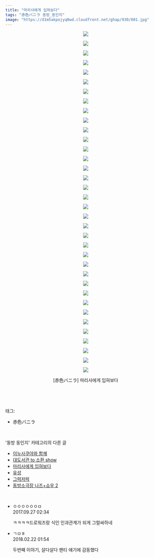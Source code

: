 ```yaml
---
title: "마리사에게 입혀보다"
tags: "赤色バニラ 동방_동인지"
image: "https://d1m5akpojyq0wd.cloudfront.net/ghap/930/001.jpg"
---
```

<div class="article">
<p style="text-align: center; clear: none; float: none;"><img src="{{ site.imgserver6 }}/ghap/930/001.jpg"/></p>
<p style="text-align: center; clear: none; float: none;"><img src="{{ site.imgserver6 }}/ghap/930/002.jpg"/></p>
<p style="text-align: center; clear: none; float: none;"><img src="{{ site.imgserver6 }}/ghap/930/003.jpg"/></p>
<p style="text-align: center; clear: none; float: none;"><img src="{{ site.imgserver6 }}/ghap/930/004.jpg"/></p>
<p style="text-align: center; clear: none; float: none;"><img src="{{ site.imgserver6 }}/ghap/930/005.jpg"/></p>
<p style="text-align: center; clear: none; float: none;"><img src="{{ site.imgserver6 }}/ghap/930/006.jpg"/></p>
<p style="text-align: center; clear: none; float: none;"><img src="{{ site.imgserver6 }}/ghap/930/007.jpg"/></p>
<p style="text-align: center; clear: none; float: none;"><img src="{{ site.imgserver6 }}/ghap/930/008.jpg"/></p>
<p style="text-align: center; clear: none; float: none;"><img src="{{ site.imgserver6 }}/ghap/930/009.jpg"/></p>
<p style="text-align: center; clear: none; float: none;"><img src="{{ site.imgserver6 }}/ghap/930/010.jpg"/></p>
<p style="text-align: center; clear: none; float: none;"><img src="{{ site.imgserver6 }}/ghap/930/011.jpg"/></p>
<p style="text-align: center; clear: none; float: none;"><img src="{{ site.imgserver6 }}/ghap/930/012.jpg"/></p>
<p style="text-align: center; clear: none; float: none;"><img src="{{ site.imgserver6 }}/ghap/930/013.jpg"/></p>
<p style="text-align: center; clear: none; float: none;"><img src="{{ site.imgserver6 }}/ghap/930/014.jpg"/></p>
<p style="text-align: center; clear: none; float: none;"><img src="{{ site.imgserver6 }}/ghap/930/015.jpg"/></p>
<p style="text-align: center; clear: none; float: none;"><img src="{{ site.imgserver6 }}/ghap/930/016.jpg"/></p>
<p style="text-align: center; clear: none; float: none;"><img src="{{ site.imgserver6 }}/ghap/930/017.jpg"/></p>
<p style="text-align: center; clear: none; float: none;"><img src="{{ site.imgserver6 }}/ghap/930/018.jpg"/></p>
<p style="text-align: center; clear: none; float: none;"><img src="{{ site.imgserver6 }}/ghap/930/019.jpg"/></p>
<p style="text-align: center; clear: none; float: none;"><img src="{{ site.imgserver6 }}/ghap/930/020.jpg"/></p>
<p style="text-align: center; clear: none; float: none;"><img src="{{ site.imgserver6 }}/ghap/930/021.jpg"/></p>
<p style="text-align: center; clear: none; float: none;"><img src="{{ site.imgserver6 }}/ghap/930/022.jpg"/></p>
<p style="text-align: center; clear: none; float: none;"><img src="{{ site.imgserver6 }}/ghap/930/023.jpg"/></p>
<p style="text-align: center; clear: none; float: none;"><img src="{{ site.imgserver6 }}/ghap/930/024.jpg"/></p>
<p style="text-align: center; clear: none; float: none;"><img src="{{ site.imgserver6 }}/ghap/930/025.jpg"/></p>
<p style="text-align: center; clear: none; float: none;"><img src="{{ site.imgserver6 }}/ghap/930/026.jpg"/></p>
<p style="text-align: center; clear: none; float: none;"><img src="{{ site.imgserver6 }}/ghap/930/027.jpg"/></p>
<p style="text-align: center; clear: none; float: none;"><img src="{{ site.imgserver6 }}/ghap/930/028.jpg"/></p>
<p style="text-align: center; clear: none; float: none;"><img src="{{ site.imgserver6 }}/ghap/930/029.jpg"/></p>
<p style="text-align: center; clear: none; float: none;"><img src="{{ site.imgserver6 }}/ghap/930/030.jpg"/></p>
<p style="text-align: center; clear: none; float: none;"><img src="{{ site.imgserver6 }}/ghap/930/031.jpg"/></p>
<p style="text-align: center; clear: none; float: none;"><img src="{{ site.imgserver6 }}/ghap/930/032.jpg"/></p>
<p style="text-align: center; clear: none; float: none;"><img src="{{ site.imgserver6 }}/ghap/930/033.jpg"/></p>
<p style="text-align: center; clear: none; float: none;"><img src="{{ site.imgserver6 }}/ghap/930/034.jpg"/></p>
<p style="text-align: center; clear: none; float: none;"><img src="{{ site.imgserver6 }}/ghap/930/035.jpg"/></p>
<p style="text-align: center; clear: none; float: none;"><img src="{{ site.imgserver6 }}/ghap/930/036.jpg"/></p>
<p style="text-align: center; clear: none; float: none;">[赤色バニラ] 마리사에게 입혀보다</p>
<p><br/></p>
</div><br/>
<div class="tagTrail">
<p>태그: </p>
<ul>
<li>赤色バニラ</li>
</ul>
</div><br/>
<div class="another">
<p>'동방 동인지' 카테고리의 다른 글</p>
<ul>
<li><a href="/ghap_932">이누사쿠야와 함께</a></li>
<li><a href="/ghap_931">대도서관 to 소환 show</a></li>
<li><a href="/ghap_930">마리사에게 입혀보다</a></li>
<li><a href="/ghap_929">유성</a></li>
<li><a href="/ghap_928">그럭저럭</a></li>
<li><a href="/ghap_927">동방소극장 나즈+쇼우 2</a></li>
</ul>
</div><br/>
<div class="cb_module cb_fluid">
<div class="cb_wrt cb_profile">
<div class="comment">
<ul>
<li class="cb_thumb_off" id="comment15091327">
<div class="cb_comment_area">
<div class="cb_info_area">
<div class="cb_section">
<span class="cb_nick_name">ㅇㅇㅇㅇㅇㅇㅁ</span>
</div>
<div class="cb_section">
<span class="cb_date">2017.09.27 02:34 </span>
</div>
</div>
<div class="cb_dsc_comment">
<p class="cb_dsc">
											ㅋㅋㅋㅋ드로워즈랑 식인 인과관계가 되게 그럴싸하네
										</p>
</div>
</div></li>
<li class="cb_thumb_off" id="comment15203983">
<div class="cb_comment_area">
<div class="cb_info_area">
<div class="cb_section">
<span class="cb_nick_name">ㄱㅁㅎ</span>
</div>
<div class="cb_section">
<span class="cb_date">2018.02.22 01:54 </span>
</div>
</div>
<div class="cb_dsc_comment">
<p class="cb_dsc">
											두번째 이야기, 살다살다 팬티 얘기에 감동했다
										</p>
</div>
</div></li>
</ul>
</div>
</div><!-- commentList close -->
</div><br/>
